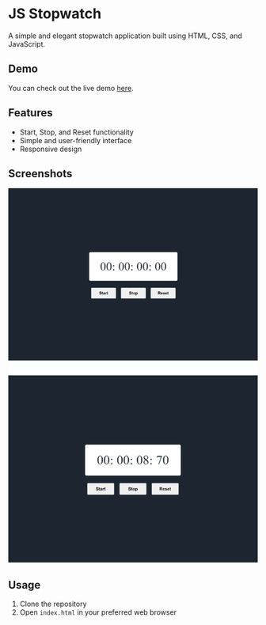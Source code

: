 # JS Stopwatch

A simple and elegant stopwatch application built using HTML, CSS, and JavaScript.

## Demo

You can check out the live demo [here](https://mohit-kucheriya.github.io/JS_StopWatch/).

## Features

- Start, Stop, and Reset functionality
- Simple and user-friendly interface
- Responsive design

## Screenshots

![Screenshot 1](https://github.com/Mohit-Kucheriya/JS_StopWatch/blob/79c5efbdbc27aea16fe1daade6e4a44706fe1e0e/Stopwatch.png)


## Usage

1. Clone the repository
2. Open `index.html` in your preferred web browser


